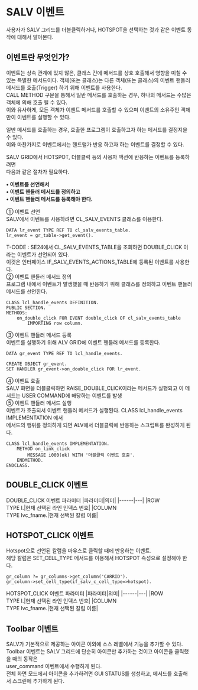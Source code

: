 # SALV 이벤트

사용자가 SALV 그리드를 더블클릭하거나, HOTSPOT을 선택하는 것과 같은 이벤트 동작에 대해서 알아본다. <BR>

## 이벤트란 무엇인가?
이벤트는 상속 관계에 있지 않은, 클래스 간에 메서드를 상호 호출해서 영향을 미칠 수 있는 특별한 메서드이다. 객체(또는 클래스)는 다른 객체(또는 클래스)의 이벤트 핸들러 메서드를 호출(Trigger) 하기 위해 이벤트를 사용한다. <br>
CALL METHOD 구문을 통해서 일반 메서드를 호출하는 경우, 하나의 메서드는 수많은 객체에 의해 호출 될 수 있다.<br>
이와 유사하게, 모든 객체가 이벤트 메서드를 호출할 수 있으며 이벤트의 소유주인 객체만이 이벤트를 실행할 수 있다.

일반 메서드를 호출하는 경우, 호출한 프로그램이 호출하고자 하는 메서드를 결정지을 수 있다.<br>
이와 마찬가지로 이벤트에서는 핸드럴가 반응 하고자 하는 이벤트를 결정할 수 있다.

SALV GRID에서 HOTSPOT, 더블클릭 등의 사용자 액션에 반응하는 이벤트를 등록하려면<br>
다음과 같은 절차가 필요하다.

**• 이벤트를 선언해서<br>**
**• 이벤트 핸들러 메서드를 정의하고<br>**
**• 이벤트 핸들러 메서드를 등록해야 한다.<br>**

① 이벤트 선언<br>
SALV에서 이벤트를 사용하려면 CL_SALV_EVENTS 클래스를 이용한다.<br>
```ABAP
DATA lr_event TYPE REF TO cl_salv_events_table.
lr_event = gr_table->get_event().
```
T-CODE : SE24에서 CL_SALV_EVENTS_TABLE을 조회하면 DOUBLE_CLICK 이라는 이벤트가 선언되어 있다.<br>
이것은 인터페이스 IF_SALV_EVENTS_ACTIONS_TABLE에 등록된 이벤트를 사용한다.<br>
② 이벤트 핸들러 메서드 정의<br>
프로그램 내에서 이벤트가 발생했을 때 반응하기 위해 클래스를 정의하고 이벤트 핸들러 메서드를 선언한다.<br>
```ABAP
CLASS lcl_handle_events DEFINITION.
PUBLIC SECTION.
METHODS:
    on_double_click FOR EVENT double_click OF cl_salv_events_table
        IMPORTING row column.
```
③ 이벤트 핸들러 메서드 등록<br>
이벤트를 실행하기 위해 ALV GRID에 이벤트 핸들러 메서드를 등록한다.<br>
```ABAP
DATA gr_event TYPE REF TO lcl_handle_events.

CREATE OBJECT gr_event.
SET HANDLER gr_event->on_double_click FOR lr_event.
```
④ 이벤트 호출<br>
SALV 화면을 더블클릭하면 RAISE_DOUBLE_CLICK이라는 메서드가 실행되고 이 메서드는 USER COMMAND에 해당하는 이벤트를 발생<br>
⑤ 이벤트 핸들러 메서드 실행<br>
이벤트가 호출되서 이벤트 핸들러 메서드가 실행된다. CLASS lcl_handle_events IMPLEMENTATION 에서<br> 메서드의 행위를 정의하게 되면 ALV에서 더블클릭에 반응하는 스크립트를 완성하게 된다.<br>
```ABAP
CLASS lcl_handle_events IMPLEMENTATION.
    METHOD on_link_click
        MESSAGE i000(ok) WITH '더블클릭 이벤트 호출'.
    ENDMETHOD.
ENDCLASS.        
```

## DOUBLE_CLICK 이벤트
DOUBLE_CLICK 이벤트 파라미터
|파라미터|의미|
|------|---|
|ROW <BR> TYPE I.|현재 선택된 라인 인덱스 번호|
|COLUMN <BR> TYPE lvc_fname.|현재 선택된 칼럼 이름|

## HOTSPOT_CLICK 이벤트
Hotspot으로 선언된 칼럼을 마우스로 클릭할 때에 반응하는 이벤트. <br>
해당 칼럼은 SET_CELL_TYPE 메서드를 이용해서 HOTSPOT 속성으로 설정해야 한다.
```ABAP
gr_column ?= gr_columns->get_column('CARRID').
gr_column->set_cell_type(if_salv_c_cell_type=>hotspot).
```

HOTSPOT_CLICK 이벤트 파라미터
|파라미터|의미|
|------|---|
|ROW<BR>TYPE I.|현재 선택된 라인 인덱스 번호|
|COLUMN<BR> TYPE lvc_fname.|현재 선택된 칼럼 이름|

## Toolbar 이벤트
SALV가 기본적으로 제공하는 아이콘 이외에 소스 레벨에서 기능을 추가할 수 있다. <br>
Toolbar 이벤트는 SALV 그리드에 단순히 아이콘만 추가하는 것이고 아이콘을 클릭했을 때의 동작은 <br> user_command 이벤트에서 수행하게 된다.<br>
전체 화면 모드에서 아이콘을 추가하려면 GUI STATUS를 생성하고, 메서드를 호출해서 스크린에 추가하게 된다.